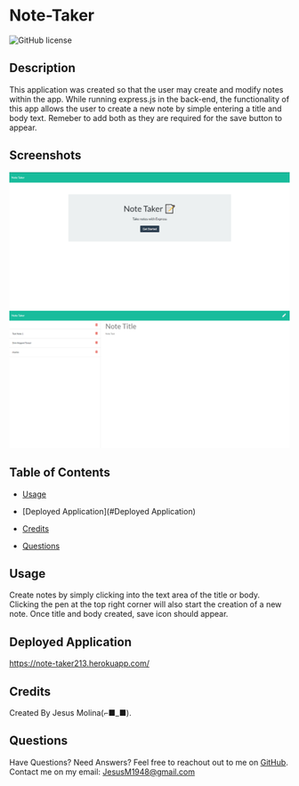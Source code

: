 # **Note-Taker**

![GitHub license](https://img.shields.io/badge/license-MIT-blue.svg)

## **Description**
This application was created so that the user may create and modify notes within the app. While running express.js in the back-end, the functionality of this app allows the user to create a new note by simple entering a title and body text. Remeber to add both as they are required for the save button to appear.

## Screenshots
![Homepage](./HomePage.png)
![Notes page](./NoteScreen.png)

## **Table of Contents**

* [Usage](#Usage)

* [Deployed Application](#Deployed Application)

* [Credits](#Credits)

* [Questions](#Questions)

## **Usage**
Create notes by simply clicking into the text area of the title or body. Clicking the pen at the top right corner will also start the creation of a new note. Once title and body created, save icon should appear.

## Deployed Application
https://note-taker213.herokuapp.com/

## Credits
Created By Jesus Molina(⌐■_■).

## Questions
Have Questions? Need Answers? Feel free to reachout out to me on [GitHub](https://github.com/Kos-MosV4). Contact me on my email: JesusM1948@gmail.com